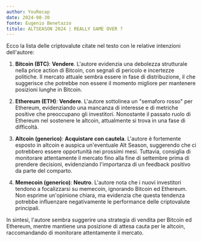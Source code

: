```yaml
---
author: YouRecap
date: 2024-08-30
fonte: Eugenio Benetazzo
titolo: ALTSEASON 2024 | REALLY GAME OVER ?
---
```


Ecco la lista delle criptovalute citate nel testo con le relative intenzioni dell'autore:

1. **Bitcoin (BTC)**: **Vendere**. L'autore evidenzia una debolezza strutturale nella price action di Bitcoin, con segnali di pericolo e incertezze politiche. Il mercato attuale sembra essere in fase di distribuzione, il che suggerisce che potrebbe non essere il momento migliore per mantenere posizioni lunghe in Bitcoin.

2. **Ethereum (ETH)**: **Vendere**. L'autore sottolinea un "semaforo rosso" per Ethereum, evidenziando una mancanza di interesse e di metriche positive che preoccupano gli investitori. Nonostante il passato ruolo di Ethereum nel sostenere le altcoin, attualmente si trova in una fase di difficoltà.

3. **Altcoin (generico)**: **Acquistare con cautela**. L'autore è fortemente esposto in altcoin e auspica un'eventuale Alt Season, suggerendo che ci potrebbero essere opportunità nei prossimi mesi. Tuttavia, consiglia di monitorare attentamente il mercato fino alla fine di settembre prima di prendere decisioni, evidenziando l'importanza di un feedback positivo da parte del comparto.

4. **Memecoin (generico)**: **Neutro**. L'autore nota che i nuovi investitori tendono a focalizzarsi su memecoin, ignorando Bitcoin ed Ethereum. Non esprime un'opinione chiara, ma evidenzia che questa tendenza potrebbe influenzare negativamente le performance delle criptovalute principali.

In sintesi, l'autore sembra suggerire una strategia di vendita per Bitcoin ed Ethereum, mentre mantiene una posizione di attesa cauta per le altcoin, raccomandando di monitorare attentamente il mercato.
